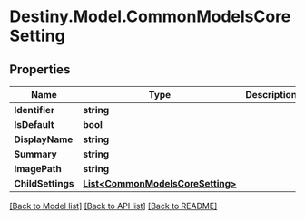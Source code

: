 # Destiny.Model.CommonModelsCoreSetting

## Properties

Name | Type | Description | Notes
------------ | ------------- | ------------- | -------------
**Identifier** | **string** |  | [optional] 
**IsDefault** | **bool** |  | [optional] 
**DisplayName** | **string** |  | [optional] 
**Summary** | **string** |  | [optional] 
**ImagePath** | **string** |  | [optional] 
**ChildSettings** | [**List&lt;CommonModelsCoreSetting&gt;**](CommonModelsCoreSetting.md) |  | [optional] 

[[Back to Model list]](../README.md#documentation-for-models) [[Back to API list]](../README.md#documentation-for-api-endpoints) [[Back to README]](../README.md)

